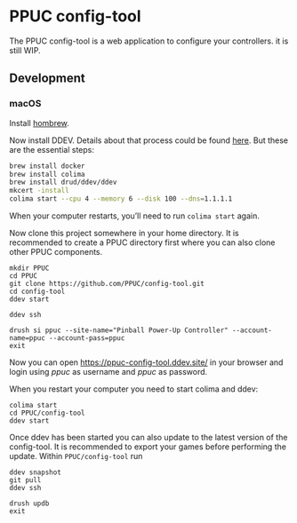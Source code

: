 # PPUC config-tool

The PPUC config-tool is a web application to configure your controllers. it is
still WIP.

## Development

### macOS

Install [hombrew](https://brew.sh/).

Now install DDEV. Details about that process could be found
[here](https://ddev.readthedocs.io/en/latest/users/install/docker-installation/#macos).
But these are the essential steps:
```sh
brew install docker
brew install colima
brew install drud/ddev/ddev
mkcert -install
colima start --cpu 4 --memory 6 --disk 100 --dns=1.1.1.1
```
When your computer restarts, you’ll need to run `colima start` again.

Now clone this project somewhere in your home directory.
It is recommended to create a PPUC directory first where you can also clone
other PPUC components.
```
mkdir PPUC
cd PPUC
git clone https://github.com/PPUC/config-tool.git
cd config-tool
ddev start
```

```
ddev ssh
```
```
drush si ppuc --site-name="Pinball Power-Up Controller" --account-name=ppuc --account-pass=ppuc
exit
```

Now you can open https://ppuc-config-tool.ddev.site/ in your browser and login
using _ppuc_ as username and _ppuc_ as password.

When you restart your computer you need to start colima and ddev:
```
colima start
cd PPUC/config-tool
ddev start
```

Once ddev has been started you can also update to the latest version of the
config-tool. It is recommended to export your games before performing the update.
Within `PPUC/config-tool` run
```
ddev snapshot
git pull
ddev ssh
```
```
drush updb
exit
```
